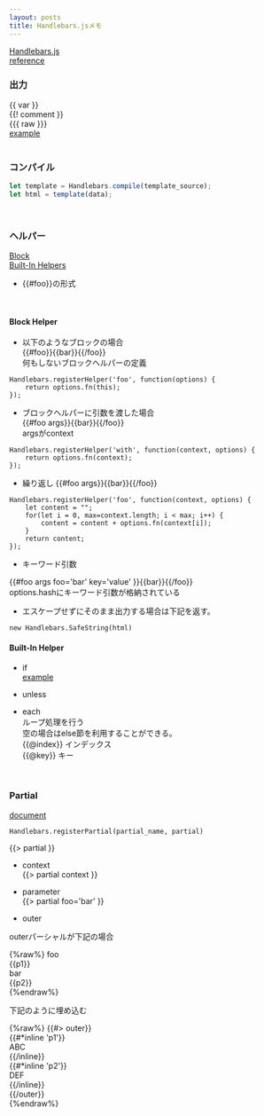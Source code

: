 ```yaml
---
layout: posts
title: Handlebars.jsメモ
---
```

[Handlebars.js](http://handlebarsjs.com/)  
[reference](http://handlebarsjs.com/reference.html)  

### 出力
\{\{ var \}\}  
\{\{! comment \}\}  
\{\{\{ raw \}\}\}  
[example](http://jsdo.it/38elements/handlebarsjs-1)  
<br>

### コンパイル

```javascript
let template = Handlebars.compile(template_source);
let html = template(data);
```
<br>

### ヘルパー

[Block](http://handlebarsjs.com/block_helpers.html)  
[Built-In Helpers](http://handlebarsjs.com/builtin_helpers.html)  

* \{\{#foo\}\}の形式  
<br>

#### Block Helper  
* 以下のようなブロックの場合  
\{\{#foo\}\}\{\{bar\}\}\{\{/foo\}\}  
何もしないブロックヘルパーの定義  

```
Handlebars.registerHelper('foo', function(options) {
    return options.fn(this);
});
```

* ブロックヘルパーに引数を渡した場合  
\{\{#foo args\}\}\{\{bar\}\}\{\{/foo\}\}  
argsがcontext  

```
Handlebars.registerHelper('with', function(context, options) {
    return options.fn(context);
});
```

* 繰り返し
\{\{#foo args\}\}\{\{bar\}\}\{\{/foo\}\} 

```
Handlebars.registerHelper('foo', function(context, options) {
    let content = "";
    for(let i = 0, max=context.length; i < max; i++) {
        content = content + options.fn(context[i]);
    }
    return content;
});
```

* キーワード引数

\{\{#foo args foo='bar' key='value' \}\}\{\{bar\}\}\{\{/foo\}\}   
options.hashにキーワード引数が格納されている  


* エスケープせずにそのまま出力する場合は下記を返す。

```
new Handlebars.SafeString(html)
```

#### Built-In Helper

* if   
[example](http://jsdo.it/38elements/handlebarsjs-if)  

* unless  

* each  
ループ処理を行う   
空の場合はelse節を利用することができる。  
\{\{@index\}\} インデックス  
\{\{@key\}\} キー    
<br>

### Partial

[document](http://handlebarsjs.com/partials.html)  

```
Handlebars.registerPartial(partial_name, partial)
```

\{\{> partial \}\}  

* context  
\{\{> partial context \}\}  

* parameter    
\{\{> partial foo='bar' \}\}  

* outer

outerパーシャルが下記の場合

{%raw%}
foo  
{{p1}}  
bar  
{{p2}}  
{%endraw%}

下記のように埋め込む   

{%raw%}
{{#> outer}}  
    {{#*inline 'p1'}}   
        ABC   
    {{/inline}}  
    {{#*inline 'p2'}}   
        DEF   
    {{/inline}}  
{{/outer}}   
{%endraw%}

<br>
